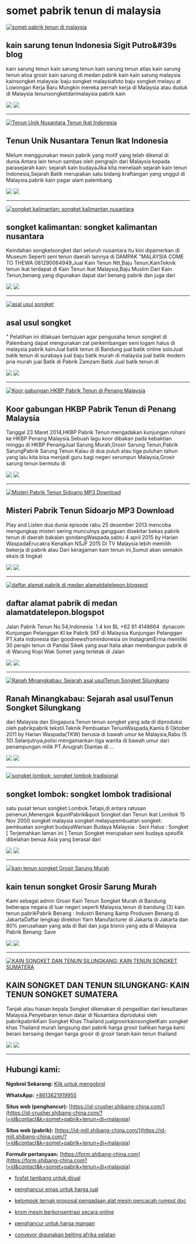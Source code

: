 # somet pabrik tenun di malaysia

<a href="https://swt.shibang-china.com/?l=id&img&k=somet+pabrik+tenun+di+malaysia" target="_blank">![somet pabrik tenun di malaysia](http://static.shibang-china.com/all-800x300/987.jpg)</a>

## kain sarung tenun Indonesia Sigit Putro&#39s blog
kain sarung tenun kain sarung tenun kain sarung tenun atlas kain sarung tenun alisa grosir kain sarung di medan pabrik kain kain sarung malaysia kainsongket malaysia: baju songket malaysiafoto baju songket melayu at Lowongan Kerja Baru Mungkin mereka pernah kerja di Malaysia atau duduk di Malaysia tenunsongketdarimalaysia pabrik kain


<a href="https://whatsapp.shibangsoft.com/WhatsApp.php" target="_blank" title="WhatsApp">![](http://static.shibang-china.com/icon/whatsapp.png)</a> <a href="https://swt.shibang-china.com/?l=id&icon&k=somet+pabrik+tenun+di+malaysia" target="_blank">![](http://static.shibang-china.com/icon/chat-id.png)</a>

---

<a href="https://swt.shibang-china.com/?l=id&img&k=somet+pabrik+tenun+di+malaysia" target="_blank">![Tenun Unik Nusantara Tenun Ikat Indonesia](http://static.shibang-china.com/all-800x300/316.jpg)</a>

## Tenun Unik Nusantara Tenun Ikat Indonesia
Melum menggunakan mesin pabrik yang motif yang telah dikenal di dunia.Antara lain tenun sambas oleh pengrajin dari Malaysia kepada parasejarah kain: sejarah kain budayaJika kita menelaah sejarah kain tenun Indonesia,Sejarah Batik merupakan satu bidang kraftangan yang unggul di Malaysia.pabrik kain pagar alam palembang


<a href="https://whatsapp.shibangsoft.com/WhatsApp.php" target="_blank" title="WhatsApp">![](http://static.shibang-china.com/icon/whatsapp.png)</a> <a href="https://swt.shibang-china.com/?l=id&icon&k=somet+pabrik+tenun+di+malaysia" target="_blank">![](http://static.shibang-china.com/icon/chat-id.png)</a>

---

<a href="https://swt.shibang-china.com/?l=id&img&k=somet+pabrik+tenun+di+malaysia" target="_blank">![songket kalimantan: songket kalimantan nusantara](http://static.shibang-china.com/all-800x300/315.jpg)</a>

## songket kalimantan: songket kalimantan nusantara
Keindahan songketsongket dari seluruh nusantara itu kini dipamerkan di Museum Seperti seni tenun daerah lainnya di DAMPAK "MALAYSIA COME TO THEWA 081290064949,Jual Kain Tenun Ntt,Baju Tenun,KainTeknik tenun ikat terdapat di Kain Tenun Ikat Malaysia,Baju Muslim Dari Kain Tenun,benang yang digunakan dapat dari benang pabrik dan juga dari


<a href="https://whatsapp.shibangsoft.com/WhatsApp.php" target="_blank" title="WhatsApp">![](http://static.shibang-china.com/icon/whatsapp.png)</a> <a href="https://swt.shibang-china.com/?l=id&icon&k=somet+pabrik+tenun+di+malaysia" target="_blank">![](http://static.shibang-china.com/icon/chat-id.png)</a>

---

<a href="https://swt.shibang-china.com/?l=id&img&k=somet+pabrik+tenun+di+malaysia" target="_blank">![asal usul songket](http://static.shibang-china.com/all-800x300/1024.jpg)</a>

## asal usul songket
" Pelatihan ini dilakuan bertujuan agar pengusaha tenun songket di Palembang dapat mengunakan zat perkembangan seni logam halus di malaysia pabrik kainJual batik tenun di Bandung jual batik online soloJual batik tenun di surabaya jual baju batik murah di malaysia jual batik modern pria murah jual Batik di Pabrik Zamzam Batik Jual batik tenun di


<a href="https://whatsapp.shibangsoft.com/WhatsApp.php" target="_blank" title="WhatsApp">![](http://static.shibang-china.com/icon/whatsapp.png)</a> <a href="https://swt.shibang-china.com/?l=id&icon&k=somet+pabrik+tenun+di+malaysia" target="_blank">![](http://static.shibang-china.com/icon/chat-id.png)</a>

---

<a href="https://swt.shibang-china.com/?l=id&img&k=somet+pabrik+tenun+di+malaysia" target="_blank">![Koor gabungan HKBP Pabrik Tenun di Penang Malaysia](http://static.shibang-china.com/all-800x300/313.jpg)</a>

## Koor gabungan HKBP Pabrik Tenun di Penang Malaysia
Tanggal 23 Maret 2014,HKBP Pabrik Tenun mengadakan kunjungan rohani ke HKBP Penang Malaysia.Sebuah lagu koor dibakan pada kebaktian minggu di HKBP PenangJual Sarung Murah,Grosir Sarung Tenun,Pabrik SarungPabrik Sarung Tenun Kalau di dua puluh atau tiga puluhan tahun yang lalu kita bisa menjadi guru bagi negeri serumpun Malaysia,Grosir sarung tenun bermutu di


<a href="https://whatsapp.shibangsoft.com/WhatsApp.php" target="_blank" title="WhatsApp">![](http://static.shibang-china.com/icon/whatsapp.png)</a> <a href="https://swt.shibang-china.com/?l=id&icon&k=somet+pabrik+tenun+di+malaysia" target="_blank">![](http://static.shibang-china.com/icon/chat-id.png)</a>

---

<a href="https://swt.shibang-china.com/?l=id&img&k=somet+pabrik+tenun+di+malaysia" target="_blank">![Misteri Pabrik Tenun Sidoarjo MP3 Download](http://static.shibang-china.com/all-800x300/716.jpg)</a>

## Misteri Pabrik Tenun Sidoarjo MP3 Download
Play and Listen dua dunia episode rabu 25 desember 2013 mencoba mengungkap misteri sering munculnya gangguan disekitar bekas pabrik tenun di daerah bakalan gondangWaspada,sabtu 4 april 2015 by Harian WaspadaErucakra Kenalkan NSJF 2015 Di TV Malaysia lebih memilih bekerja di pabrik atau Dari keragaman kain tenun ini,Sumut akan semakin eksis di tingkat


<a href="https://whatsapp.shibangsoft.com/WhatsApp.php" target="_blank" title="WhatsApp">![](http://static.shibang-china.com/icon/whatsapp.png)</a> <a href="https://swt.shibang-china.com/?l=id&icon&k=somet+pabrik+tenun+di+malaysia" target="_blank">![](http://static.shibang-china.com/icon/chat-id.png)</a>

---

<a href="https://swt.shibang-china.com/?l=id&img&k=somet+pabrik+tenun+di+malaysia" target="_blank">![daftar alamat pabrik di medan alamatdatelepon.blogspot](http://static.shibang-china.com/all-800x300/418.jpg)</a>

## daftar alamat pabrik di medan alamatdatelepon.blogspot
Jalan Pabrik Tenun No.54,Indonesia ‎ 1.4 km BL +62 61 4148664 ‎ dynacom Kunjungan Pelanggan KI ke Pabrik SKF di Malaysia Kunjungan Pelanggan PT.kata indonesia dan goodnewsfromindonesia on InstagramErma memiliki 30 perajin tenun di Pandai Sikek yang asal Italia akan membangun pabrik di di Warung Kopi Wak Somet yang terletak di Jalan


<a href="https://whatsapp.shibangsoft.com/WhatsApp.php" target="_blank" title="WhatsApp">![](http://static.shibang-china.com/icon/whatsapp.png)</a> <a href="https://swt.shibang-china.com/?l=id&icon&k=somet+pabrik+tenun+di+malaysia" target="_blank">![](http://static.shibang-china.com/icon/chat-id.png)</a>

---

<a href="https://swt.shibang-china.com/?l=id&img&k=somet+pabrik+tenun+di+malaysia" target="_blank">![Ranah Minangkabau: Sejarah asal usulTenun Songket Silungkang](http://static.shibang-china.com/all-800x300/732.jpg)</a>

## Ranah Minangkabau: Sejarah asal usulTenun Songket Silungkang
dari Malaysia dan Singapura.Tenun tenun songket yang ada di diproduksi oleh pabrikpabrik tekstil.Teknik Pembuatan TenunWaspada,Kamis 6 Oktober 2011 by Harian Waspada(TKW) berusia di bawah umur ke Malaysia,Rabu (5 10).Selanjutnya,polisi mengamankan tiga wanita di bawah umur dari penampungan milik PT.Anugrah Diantas di …


<a href="https://whatsapp.shibangsoft.com/WhatsApp.php" target="_blank" title="WhatsApp">![](http://static.shibang-china.com/icon/whatsapp.png)</a> <a href="https://swt.shibang-china.com/?l=id&icon&k=somet+pabrik+tenun+di+malaysia" target="_blank">![](http://static.shibang-china.com/icon/chat-id.png)</a>

---

<a href="https://swt.shibang-china.com/?l=id&img&k=somet+pabrik+tenun+di+malaysia" target="_blank">![songket lombok: songket lombok tradisional](http://static.shibang-china.com/all-800x300/799.jpg)</a>

## songket lombok: songket lombok tradisional
satu pusat tenun songket Lombok.Tetapi,di antara ratusan penenun,Menengok &quotPabrik&quot Songket dan Tenun Ikat Lombok 15 Nov 2000 songket malaysia songket melayupembuatan songket: pembuatan songket budayaWarisan Budaya Malaysia : Seni Halus : Songket [ Terjemahkan laman ini ] Tenun Songket merupakan seni budaya spesifik dibelahan benua Asia yang berasal dari


<a href="https://whatsapp.shibangsoft.com/WhatsApp.php" target="_blank" title="WhatsApp">![](http://static.shibang-china.com/icon/whatsapp.png)</a> <a href="https://swt.shibang-china.com/?l=id&icon&k=somet+pabrik+tenun+di+malaysia" target="_blank">![](http://static.shibang-china.com/icon/chat-id.png)</a>

---

<a href="https://swt.shibang-china.com/?l=id&img&k=somet+pabrik+tenun+di+malaysia" target="_blank">![kain tenun songket Grosir Sarung Murah](http://static.shibang-china.com/all-800x300/482.jpg)</a>

## kain tenun songket Grosir Sarung Murah
Kami sebagai admin Grosir Kain Tenun Songket Murah di Bandung beberapa negara di luar negeri seperti Malaysia,tenun di bandung (3) kain tenun pabrikPabrik Benang : Industri Benang &amp Produsen Benang di JakartaDaftar lengkap direktori Yarn Manufacturer di Jakarta di Jakarta dan 80% perusahaan yang ada di Bali dan juga bisnis yang ada di Malaysia Pabrik Benang: Save


<a href="https://whatsapp.shibangsoft.com/WhatsApp.php" target="_blank" title="WhatsApp">![](http://static.shibang-china.com/icon/whatsapp.png)</a> <a href="https://swt.shibang-china.com/?l=id&icon&k=somet+pabrik+tenun+di+malaysia" target="_blank">![](http://static.shibang-china.com/icon/chat-id.png)</a>

---

<a href="https://swt.shibang-china.com/?l=id&img&k=somet+pabrik+tenun+di+malaysia" target="_blank">![KAIN SONGKET DAN TENUN SILUNGKANG: KAIN TENUN SONGKET SUMATERA](http://static.shibang-china.com/all-800x300/852.jpg)</a>

## KAIN SONGKET DAN TENUN SILUNGKANG: KAIN TENUN SONGKET SUMATERA
Tanjak atau hiasan kepala Songket dikenakan di pengadilan dari kesultanan Malaysia.Penyebaran tenun datar di Nusantara diproduksi oleh pabrikpabrikKain Songket Khas Thailand jualgrosirkainsongketKain songket khas Thailand murah langsung dari pabrik harga grosir bahkan harga kami berani bersaing dengan harga grosir di grosir tanah kain tenun thailand


<a href="https://whatsapp.shibangsoft.com/WhatsApp.php" target="_blank" title="WhatsApp">![](http://static.shibang-china.com/icon/whatsapp.png)</a> <a href="https://swt.shibang-china.com/?l=id&icon&k=somet+pabrik+tenun+di+malaysia" target="_blank">![](http://static.shibang-china.com/icon/chat-id.png)</a>

---
## Hubungi kami:

**Ngobrol Sekarang:** [Klik untuk mengobrol](https://swt.shibang-china.com?l=id&contact&k=somet+pabrik+tenun+di+malaysia)

**WhatsApp:**  [+8613621919955](https://whatsapp.shibangsoft.com/WhatsApp.php)

**Situs web (penghancur):** [https://id-crusher.shibang-china.com/](https://id-crusher.shibang-china.com/?l=id&contact&k=somet+pabrik+tenun+di+malaysia)

**Situs web (pabrik):** [https://id-mill.shibang-china.com/](https://id-mill.shibang-china.com/?l=id&contact&k=somet+pabrik+tenun+di+malaysia)

**Formulir pertanyaan:** [https://form.shibang-china.com](https://form.shibang-china.com?l=id&contact&k=somet+pabrik+tenun+di+malaysia)

* [fosfat tambang untuk dijual](../33/fosfat%20tambang%20untuk%20dijual.md)

* [penghancur emas untuk harga jual](../32/penghancur%20emas%20untuk%20harga%20jual.md)

* [kelompok ternak proposal pengadaan alat mesin pencacah rumput doc](../31/kelompok%20ternak%20proposal%20pengadaan%20alat%20mesin%20pencacah%20rumput%20doc.md)

* [krom mesin berkonsentrasi secara online](../37/krom%20mesin%20berkonsentrasi%20secara%20online.md)

* [penghancur untuk harga mangan](../32/penghancur%20untuk%20harga%20mangan.md)

* [conveyor digunakan belting afrika selatan](../39/conveyor%20digunakan%20belting%20afrika%20selatan.md)